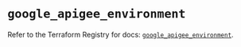 # `google_apigee_environment`

Refer to the Terraform Registry for docs: [`google_apigee_environment`](https://registry.terraform.io/providers/hashicorp/google/5.24.0/docs/resources/apigee_environment).
